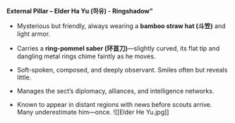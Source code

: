 **External Pillar – Elder Ha Yu (하유) - Ringshadow"**

- Mysterious but friendly, always wearing a **bamboo straw hat (斗笠)** and light armor.
    
- Carries a **ring-pommel saber (环首刀)**—slightly curved, its flat tip and dangling metal rings chime faintly as he moves.
    
- Soft-spoken, composed, and deeply observant. Smiles often but reveals little.
    
- Manages the sect’s diplomacy, alliances, and intelligence networks.
    
- Known to appear in distant regions with news before scouts arrive. Many underestimate him—once.
![[Elder He Yu.jpg]]